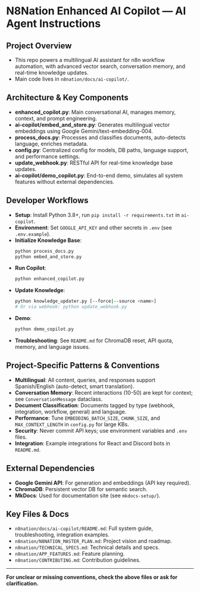 # N8Nation Enhanced AI Copilot — AI Agent Instructions

## Project Overview
- This repo powers a multilingual AI assistant for n8n workflow automation, with advanced vector search, conversation memory, and real-time knowledge updates.
- Main code lives in `n8nation/docs/ai-copilot/`.

## Architecture & Key Components
- **enhanced_copilot.py**: Main conversational AI, manages memory, context, and prompt engineering.
- **ai-copilot/embed_and_store.py**: Generates multilingual vector embeddings using Google Gemini/text-embedding-004.
- **process_docs.py**: Processes and classifies documents, auto-detects language, enriches metadata.
- **config.py**: Centralized config for models, DB paths, language support, and performance settings.
- **update_webhook.py**: RESTful API for real-time knowledge base updates.
- **ai-copilot/demo_copilot.py**: End-to-end demo, simulates all system features without external dependencies.

## Developer Workflows
- **Setup**: Install Python 3.8+, run `pip install -r requirements.txt` in `ai-copilot`.
- **Environment**: Set `GOOGLE_API_KEY` and other secrets in `.env` (see `.env.example`).
- **Initialize Knowledge Base**:
  ```bash
  python process_docs.py
  python embed_and_store.py
  ```
- **Run Copilot**:
  ```bash
  python enhanced_copilot.py
  ```
- **Update Knowledge**:
  ```bash
  python knowledge_updater.py [--force|--source <name>]
  # Or via webhook: python update_webhook.py
  ```
- **Demo**:
  ```bash
  python demo_copilot.py
  ```
- **Troubleshooting**: See `README.md` for ChromaDB reset, API quota, memory, and language issues.

## Project-Specific Patterns & Conventions
- **Multilingual**: All content, queries, and responses support Spanish/English (auto-detect, smart translation).
- **Conversation Memory**: Recent interactions (10-50) are kept for context; see `ConversationMessage` dataclass.
- **Document Classification**: Documents tagged by type (webhook, integration, workflow, general) and language.
- **Performance**: Tune `EMBEDDING_BATCH_SIZE`, `CHUNK_SIZE`, and `MAX_CONTEXT_LENGTH` in `config.py` for large KBs.
- **Security**: Never commit API keys; use environment variables and `.env` files.
- **Integration**: Example integrations for React and Discord bots in `README.md`.

## External Dependencies
- **Google Gemini API**: For generation and embeddings (API key required).
- **ChromaDB**: Persistent vector DB for semantic search.
- **MkDocs**: Used for documentation site (see `mkdocs-setup/`).

## Key Files & Docs
- `n8nation/docs/ai-copilot/README.md`: Full system guide, troubleshooting, integration examples.
- `n8nation/N8NATION_MASTER_PLAN.md`: Project vision and roadmap.
- `n8nation/TECHNICAL_SPECS.md`: Technical details and specs.
- `n8nation/APP_FEATURES.md`: Feature planning.
- `n8nation/CONTRIBUTING.md`: Contribution guidelines.

---
**For unclear or missing conventions, check the above files or ask for clarification.**
